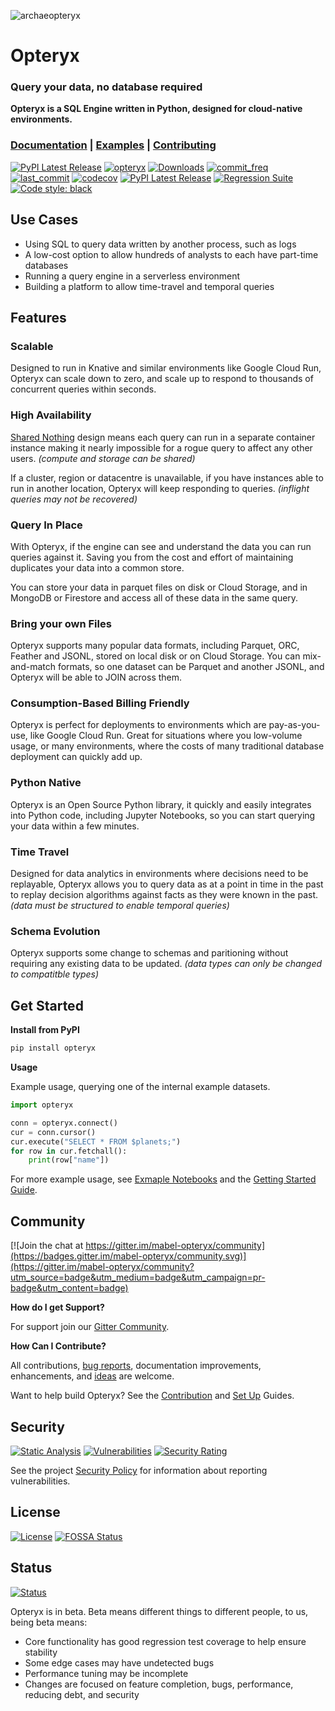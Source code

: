 ![archaeopteryx](archaeopteryx-fossil.png)

# Opteryx

### Query your data, no database required

**Opteryx is a SQL Engine written in Python, designed for cloud-native environments.**

### [Documentation](http://docs.opteryx.info/) | [Examples](https://github.com/mabel-dev/opteryx/tree/main/notebooks) | [Contributing](http://docs.opteryx.info/Contributor%20Guide/01%20Guide/)

[![PyPI Latest Release](https://img.shields.io/pypi/v/opteryx.svg)](https://pypi.org/project/opteryx/)
[![opteryx](https://snyk.io/advisor/python/opteryx/badge.svg?style=flat-square)](https://snyk.io/advisor/python/opteryx)
[![Downloads](https://pepy.tech/badge/opteryx)](https://pepy.tech/project/opteryx)
[![commit_freq](https://img.shields.io/github/commit-activity/m/mabel-dev/opteryx)](https://github.com/mabel-dev/opteryx/commits)
[![last_commit](https://img.shields.io/github/last-commit/mabel-dev/opteryx)](https://github.com/mabel-dev/opteryx/commits)
[![codecov](https://codecov.io/gh/mabel-dev/opteryx/branch/main/graph/badge.svg?token=sIgKpzzd95)](https://codecov.io/gh/mabel-dev/opteryx)
[![PyPI Latest Release](https://img.shields.io/badge/Python-3.8%20%7C%203.9%20%7C%203.10-blue?logo=python)](https://pypi.org/project/opteryx/)
[![Regression Suite](https://github.com/mabel-dev/opteryx/actions/workflows/regression_suite.yaml/badge.svg)](https://github.com/mabel-dev/opteryx/actions/workflows/regression_suite.yaml)
[![Code style: black](https://img.shields.io/badge/code%20style-black-000000.svg)](https://github.com/psf/black)

## Use Cases

- Using SQL to query data written by another process, such as logs
- A low-cost option to allow hundreds of analysts to each have part-time databases
- Running a query engine in a serverless environment
- Building a platform to allow time-travel and temporal queries

## Features

### Scalable

Designed to run in Knative and similar environments like Google Cloud Run, Opteryx can scale down to zero, and scale up to respond to thousands of concurrent queries within seconds.

### High Availability

[Shared Nothing](https://en.wikipedia.org/wiki/Shared-nothing_architecture) design means each query can run in a separate container instance making it nearly impossible for a rogue query to affect any other users. _(compute and storage can be shared)_

If a cluster, region or datacentre is unavailable, if you have instances able to run in another location, Opteryx will keep responding to queries. _(inflight queries may not be recovered)_

### Query In Place

With Opteryx, if the engine can see and understand the data you can run queries against it. Saving you from the cost and effort of maintaining duplicates your data into a common store.

You can store your data in parquet files on disk or Cloud Storage, and in MongoDB or Firestore and access all of these data in the same query.

### Bring your own Files

Opteryx supports many popular data formats, including Parquet, ORC, Feather and JSONL, stored on local disk or on Cloud Storage. You can mix-and-match formats, so one dataset can be Parquet and another JSONL, and Opteryx will be able to JOIN across them.

### Consumption-Based Billing Friendly

Opteryx is perfect for deployments to environments which are pay-as-you-use, like Google Cloud Run. Great for situations where you low-volume usage, or many environments, where the costs of many traditional database deployment can quickly add up.

### Python Native

Opteryx is an Open Source Python library, it quickly and easily integrates into Python code, including Jupyter Notebooks, so you can start querying your data within a few minutes.

### Time Travel

Designed for data analytics in environments where decisions need to be replayable, Opteryx allows you to query data as at a point in time in the past to replay decision algorithms against facts as they were known in the past. _(data must be structured to enable temporal queries)_

### Schema Evolution

Opteryx supports some change to schemas and paritioning without requiring any existing data to be updated. _(data types can only be changed to compatitble types)_

## Get Started

**Install from PyPI**

~~~bash
pip install opteryx
~~~

**Usage**

Example usage, querying one of the internal example datasets.

~~~python
import opteryx

conn = opteryx.connect()
cur = conn.cursor()
cur.execute("SELECT * FROM $planets;")
for row in cur.fetchall():
    print(row["name"])
~~~

For more example usage, see [Exmaple Notebooks](https://github.com/mabel-dev/opteryx/tree/main/notebooks) and the [Getting Started Guide](https://mabel-dev.github.io/opteryx/02%20Getting%20Started/).

## Community

[![Join the chat at https://gitter.im/mabel-opteryx/community](https://badges.gitter.im/mabel-opteryx/community.svg)](https://gitter.im/mabel-opteryx/community?utm_source=badge&utm_medium=badge&utm_campaign=pr-badge&utm_content=badge)

**How do I get Support?**

For support join our [Gitter Community](https://gitter.im/mabel-opteryx/community).

**How Can I Contribute?**

All contributions, [bug reports](https://github.com/mabel-dev/opteryx/issues/new/choose), documentation improvements, enhancements, and [ideas](https://github.com/mabel-dev/opteryx/discussions) are welcome.

Want to help build Opteryx? See the [Contribution](http://docs.opteryx.info/Contributor%20Guide/01%20Guide/) and [Set Up](http://docs.opteryx.info/Contributor%20Guide/90%20Debian%20%28Ubuntu%29/) Guides.

## Security

[![Static Analysis](https://github.com/mabel-dev/opteryx/actions/workflows/static_analysis.yaml/badge.svg)](https://github.com/mabel-dev/opteryx/actions/workflows/static_analysis.yml)
[![Vulnerabilities](https://sonarcloud.io/api/project_badges/measure?project=mabel-dev_opteryx&metric=vulnerabilities)](https://sonarcloud.io/summary/new_code?id=mabel-dev_opteryx)
[![Security Rating](https://sonarcloud.io/api/project_badges/measure?project=mabel-dev_opteryx&metric=security_rating)](https://sonarcloud.io/summary/new_code?id=mabel-dev_opteryx)

See the project [Security Policy](SECURITY.md) for information about reporting vulnerabilities.

## License

[![License](https://img.shields.io/badge/license-Apache%202.0-blue.svg)](https://github.com/mabel-dev/opteryx/blob/master/LICENSE)
[![FOSSA Status](https://app.fossa.com/api/projects/git%2Bgithub.com%2Fmabel-dev%2Fopteryx.svg?type=shield)](https://app.fossa.com/projects/git%2Bgithub.com%2Fmabel-dev%2Fopteryx?ref=badge_shield)

## Status

[![Status](https://img.shields.io/badge/status-beta-orange)](https://github.com/mabel-dev/opteryx)

Opteryx is in beta. Beta means different things to different people, to us, being beta means:

- Core functionality has good regression test coverage to help ensure stability
- Some edge cases may have undetected bugs
- Performance tuning may be incomplete
- Changes are focused on feature completion, bugs, performance, reducing debt, and security
